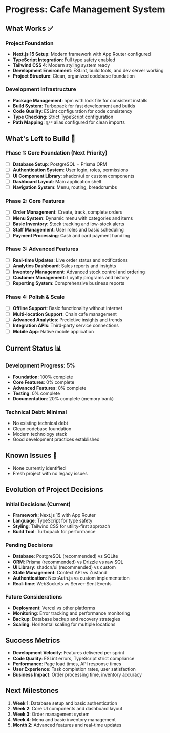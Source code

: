 # Progress: Cafe Management System

## What Works ✅

### Project Foundation

- **Next.js 15 Setup**: Modern framework with App Router configured
- **TypeScript Integration**: Full type safety enabled
- **Tailwind CSS 4**: Modern styling system ready
- **Development Environment**: ESLint, build tools, and dev server working
- **Project Structure**: Clean, organized codebase foundation

### Development Infrastructure

- **Package Management**: npm with lock file for consistent installs
- **Build System**: Turbopack for fast development and builds
- **Code Quality**: ESLint configuration for code consistency
- **Type Checking**: Strict TypeScript configuration
- **Path Mapping**: `@/*` alias configured for clean imports

## What's Left to Build 🚧

### Phase 1: Core Foundation (Next Priority)

- [ ] **Database Setup**: PostgreSQL + Prisma ORM
- [ ] **Authentication System**: User login, roles, permissions
- [ ] **UI Component Library**: shadcn/ui or custom components
- [ ] **Dashboard Layout**: Main application shell
- [ ] **Navigation System**: Menu, routing, breadcrumbs

### Phase 2: Core Features

- [ ] **Order Management**: Create, track, complete orders
- [ ] **Menu System**: Dynamic menu with categories and items
- [ ] **Basic Inventory**: Stock tracking and low-stock alerts
- [ ] **Staff Management**: User roles and basic scheduling
- [ ] **Payment Processing**: Cash and card payment handling

### Phase 3: Advanced Features

- [ ] **Real-time Updates**: Live order status and notifications
- [ ] **Analytics Dashboard**: Sales reports and insights
- [ ] **Inventory Management**: Advanced stock control and ordering
- [ ] **Customer Management**: Loyalty programs and history
- [ ] **Reporting System**: Comprehensive business reports

### Phase 4: Polish & Scale

- [ ] **Offline Support**: Basic functionality without internet
- [ ] **Multi-location Support**: Chain cafe management
- [ ] **Advanced Analytics**: Predictive insights and trends
- [ ] **Integration APIs**: Third-party service connections
- [ ] **Mobile App**: Native mobile application

## Current Status 📊

### Development Progress: 5%

- **Foundation**: 100% complete
- **Core Features**: 0% complete
- **Advanced Features**: 0% complete
- **Testing**: 0% complete
- **Documentation**: 20% complete (memory bank)

### Technical Debt: Minimal

- No existing technical debt
- Clean codebase foundation
- Modern technology stack
- Good development practices established

## Known Issues 🐛

- None currently identified
- Fresh project with no legacy issues

## Evolution of Project Decisions

### Initial Decisions (Current)

- **Framework**: Next.js 15 with App Router
- **Language**: TypeScript for type safety
- **Styling**: Tailwind CSS for utility-first approach
- **Build Tool**: Turbopack for performance

### Pending Decisions

- **Database**: PostgreSQL (recommended) vs SQLite
- **ORM**: Prisma (recommended) vs Drizzle vs raw SQL
- **UI Library**: shadcn/ui (recommended) vs custom
- **State Management**: Context API vs Zustand
- **Authentication**: NextAuth.js vs custom implementation
- **Real-time**: WebSockets vs Server-Sent Events

### Future Considerations

- **Deployment**: Vercel vs other platforms
- **Monitoring**: Error tracking and performance monitoring
- **Backup**: Database backup and recovery strategies
- **Scaling**: Horizontal scaling for multiple locations

## Success Metrics

- **Development Velocity**: Features delivered per sprint
- **Code Quality**: ESLint errors, TypeScript strict compliance
- **Performance**: Page load times, API response times
- **User Experience**: Task completion rates, user satisfaction
- **Business Impact**: Order processing time, inventory accuracy

## Next Milestones

1. **Week 1**: Database setup and basic authentication
2. **Week 2**: Core UI components and dashboard layout
3. **Week 3**: Order management system
4. **Week 4**: Menu and basic inventory management
5. **Month 2**: Advanced features and real-time updates
